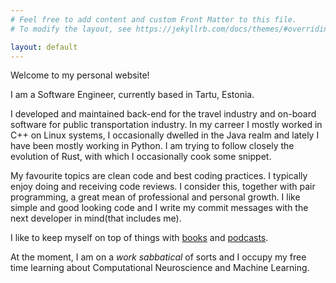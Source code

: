 ```yaml
---
# Feel free to add content and custom Front Matter to this file.
# To modify the layout, see https://jekyllrb.com/docs/themes/#overriding-theme-defaults

layout: default
---
```


Welcome to my personal website!

I am a Software Engineer, currently based in Tartu, Estonia.

I developed and maintained back-end for the travel industry and on-board software for public transportation industry. In my carreer I mostly worked in C++ on Linux systems, I occasionally dwelled in the Java realm and lately I have been mostly working in Python. 
I am trying to follow closely the evolution of Rust, with which I occasionally cook some snippet.

My favourite topics are clean code and best coding practices. I typically enjoy doing and receiving code reviews. I consider this, together with pair programming, a great mean of professional and personal growth. I like simple and good looking code and I write my commit messages with the next developer in mind(that includes me).

I like to keep myself on top of things with [books](https://www.goodreads.com/review/list/30001015-alessandro-stranieri?shelf=software-engineering-programming&utf8=%E2%9C%93&view=table) and [podcasts](/podcasts/).

At the moment, I am on a *work sabbatical* of sorts and I occupy my free time learning about Computational Neuroscience and Machine Learning.